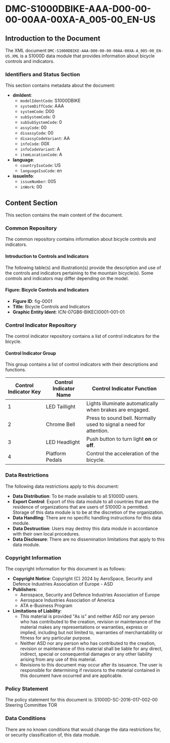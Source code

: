 # DMC-S1000DBIKE-AAA-D00-00-00-00AA-00XA-A_005-00_EN-US
## Introduction to the Document
The XML document `DMC-S1000DBIKE-AAA-D00-00-00-00AA-00XA-A_005-00_EN-US.XML` is a S1000D data module that provides information about bicycle controls and indicators.

### Identifiers and Status Section
This section contains metadata about the document:
* **dmIdent**: 
  + `modelIdentCode`: S1000DBIKE
  + `systemDiffCode`: AAA
  + `systemCode`: D00
  + `subSystemCode`: 0
  + `subSubSystemCode`: 0
  + `assyCode`: 00
  + `disassyCode`: 00
  + `disassyCodeVariant`: AA
  + `infoCode`: 00X
  + `infoCodeVariant`: A
  + `itemLocationCode`: A
* **language**: 
  + `countryIsoCode`: US
  + `languageIsoCode`: en
* **issueInfo**:
  + `issueNumber`: 005
  + `inWork`: 00

## Content Section
This section contains the main content of the document.

### Common Repository
The common repository contains information about bicycle controls and indicators.
#### Introduction to Controls and Indicators
The following table(s) and illustration(s) provide the description and use of the controls and indicators pertaining to the mountain bicycle(s). Some controls and indicators may differ depending on the model.

#### Figure: Bicycle Controls and Indicators
* **Figure ID**: fig-0001
* **Title**: Bicycle Controls and Indicators
* **Graphic Entity Ident**: ICN-07GB6-BIKECI0001-001-01

### Control Indicator Repository
The control indicator repository contains a list of control indicators for the bicycle.
#### Control Indicator Group
This group contains a list of control indicators with their descriptions and functions.

| Control Indicator Key | Control Indicator Name | Control Indicator Function |
| --- | --- | --- |
| 1 | LED Taillight | Lights illuminate automatically when brakes are engaged. |
| 2 | Chrome Bell | Press to sound bell. Normally used to signal a need for attention. |
| 3 | LED Headlight | Push button to turn light **on** or **off**. |
| 4 | Platform Pedals | Control the acceleration of the bicycle. |

### Data Restrictions
The following data restrictions apply to this document:
* **Data Distribution**: To be made available to all S1000D users.
* **Export Control**: Export of this data module to all countries that are the residence of organizations that are users of S1000D is permitted. Storage of this data module is to be at the discretion of the organization.
* **Data Handling**: There are no specific handling instructions for this data module.
* **Data Destruction**: Users may destroy this data module in accordance with their own local procedures.
* **Data Disclosure**: There are no dissemination limitations that apply to this data module.

### Copyright Information
The copyright information for this document is as follows:
* **Copyright Notice**: Copyright (C) 2024 by AeroSpace, Security and Defence Industries Association of Europe - ASD
* **Publishers**:
  + Aerospace, Security and Defence Industries Association of Europe
  + Aerospace Industries Association of America
  + ATA e-Business Program
* **Limitations of Liability**:
  + This material is provided "As is" and neither ASD nor any person who has contributed to the creation, revision or maintenance of the material makes any representations or warranties, express or implied, including but not limited to, warranties of merchantability or fitness for any particular purpose.
  + Neither ASD nor any person who has contributed to the creation, revision or maintenance of this material shall be liable for any direct, indirect, special or consequential damages or any other liability arising from any use of this material.
  + Revisions to this document may occur after its issuance. The user is responsible for determining if revisions to the material contained in this document have occurred and are applicable.

### Policy Statement
The policy statement for this document is: S1000D-SC-2016-017-002-00 Steering Committee TOR

### Data Conditions
There are no known conditions that would change the data restrictions for, or security classification of, this data module.
